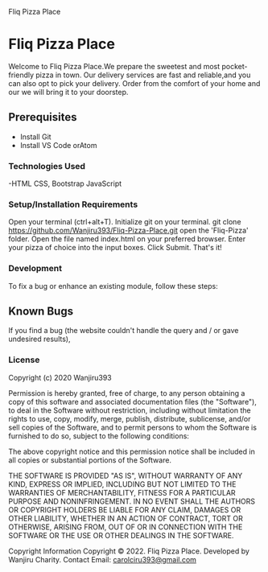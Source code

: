 Fliq Pizza Place


# Fliq Pizza Place
Welcome to Fliq Pizza Place.We prepare the sweetest and most pocket-friendly pizza in town.
Our delivery services are fast and reliable,and you can also opt to pick your delivery. 
Order from the comfort of your home and our we will bring it to your doorstep.

## Prerequisites
- Install Git
- Install VS Code orAtom
### Technologies Used
-HTML
 CSS,
 Bootstrap 
 JavaScript

### Setup/Installation Requirements

Open your terminal (ctrl+alt+T).
Initialize git on your terminal.
git clone https://github.com/Wanjiru393/Fliq-Pizza-Place.git
open the 'Fliq-Pizza' folder.
Open the file named index.html on your preferred browser.
Enter your pizza of choice into the input boxes.
Click Submit.
That's it!


### Development


To fix a bug or enhance an existing module, follow these steps:


## Known Bugs

If you find a bug (the website couldn't handle the query and / or gave undesired results), 


### License
Copyright (c) 2020 Wanjiru393

Permission is hereby granted, free of charge, to any person obtaining a copy of this software and associated documentation files (the "Software"), to deal in the Software without restriction, including without limitation the rights to use, copy, modify, merge, publish, distribute, sublicense, and/or sell copies of the Software, and to permit persons to whom the Software is furnished to do so, subject to the following conditions:

The above copyright notice and this permission notice shall be included in all copies or substantial portions of the Software.

THE SOFTWARE IS PROVIDED "AS IS", WITHOUT WARRANTY OF ANY KIND, EXPRESS OR IMPLIED, INCLUDING BUT NOT LIMITED TO THE WARRANTIES OF MERCHANTABILITY, FITNESS FOR A PARTICULAR PURPOSE AND NONINFRINGEMENT. IN NO EVENT SHALL THE AUTHORS OR COPYRIGHT HOLDERS BE LIABLE FOR ANY CLAIM, DAMAGES OR OTHER LIABILITY, WHETHER IN AN ACTION OF CONTRACT, TORT OR OTHERWISE, ARISING FROM, OUT OF OR IN CONNECTION WITH THE SOFTWARE OR THE USE OR OTHER DEALINGS IN THE SOFTWARE.

Copyright Information
Copyright © 2022. Fliq Pizza Place. Developed by Wanjiru Charity.
Contact
Email: carolciru393@gmail.com






